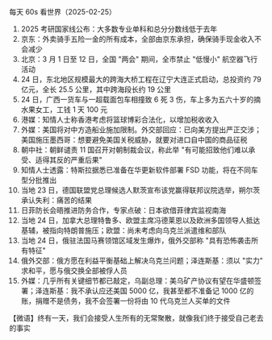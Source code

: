 每天 60s 看世界（2025-02-25）

1. 2025 考研国家线公布：大多数专业单科和总分分数线低于去年
2. 京东：外卖骑手五险一金的所有成本，全部由京东承担，确保骑手现金收入不会减少
3. 北京：3 月 1 日至 12 日，全国 "两会" 期间，全市禁止 "低慢小" 航空器飞行活动
4. 24 日，东北地区规模最大的跨海大桥工程在辽宁大连正式启动，总投资约 79 亿元，全长 25.5 公里，其中跨海段长约 19 公里
5. 24 日，广西一货车与一超载面包车相撞致 6 死 3 伤，车上多为五六十岁的摘水果女工，工钱 1 天 100 元
6. 港媒：知情人士称香港考虑将篮球博彩合法化，以增加税收收入
7. 外媒：美国将对中方造船业施加限制。外交部回应：已向美方提出严正交涉；美国施压墨西哥：想要避免美国关税威胁，就要对进口自中国的商品征税
8. 朝中社：朝鲜谴责 11 国召开对朝制裁会议，称此举 "有可能招致他们难以承受、适得其反的严重后果"
9. 知情人士透露：特斯拉据悉已准备在华更新软件部署 FSD 功能，将在不同车型分批推出
10. 当地 23 日，德国联盟党总理候选人默茨宣布该党赢得联邦议院选举，朔尔茨承认失利：痛苦的结果
11. 日菲防长会晤推进防务合作，专家点破：日本欲借菲律宾监视南海
12. 当地 24 日，加拿大总理特鲁多、欧盟主席冯德莱恩以及欧洲多国领导人抵达基辅，被指向特朗普施压；欧盟：尚未考虑向乌克兰派遣维和部队
13. 当地 24 日，俄驻法国马赛领馆区域发生爆炸，俄外交部称 "具有恐怖袭击所有特征"
14. 俄外交部：俄方愿在利益平衡基础上解决乌克兰问题；泽连斯基：须以 "实力" 求和平，愿与俄交换全部被俘人员
15. 外媒：几乎所有关键细节都已敲定，乌副总理：美乌矿产协议有望在华盛顿签署；泽连斯基：我不承认应还美国 5000 亿，我甚至都不准备记 1000 亿的账，捐赠不是债务，我不会签署一份将由 10 代乌克兰人买单的文件

【微语】终有一天，我们会接受人生所有的无常聚散，就像我们终于接受自己老去的事实